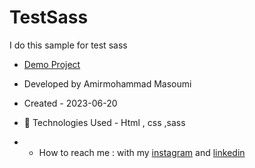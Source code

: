 # TestSass
I do this sample for test sass
- [Demo Project](https://github.com/masoomi1396/FlexFirstSite)
- Developed by Amirmohammad Masoumi
- Created - 2023-06-20
- 🤖 Technologies Used - Html , css ,sass

- - How to reach me : with my
[instagram](https://www.instagram.com/masoomi1402) and
[linkedin](https://www.linkedin.com/in/masoumi1402) 
